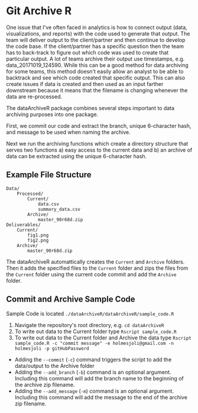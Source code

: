 # Git Archive R

One issue that I've often faced in analytics is how to connect output (data, visualizations, and reports) with the code used to generate that output. The team will deliver output to the client/partner and then continue to develop the code base. If the client/partner has a specific question then the team has to back-track to figure out which code was used to create that particular output. A lot of teams archive their output use timestamps, e.g. data_20171019_124590. While this can be a good method for data archiving for some teams, this method doesn't easily allow an analyst to be able to backtrack and see which code created that specific output. This can also create issues if data is created and then used as an input farther downstream because it means that the filename is changing whenever the data are re-processed.

The dataArchiveR package combines several steps important to data archiving purposes into one package.

First, we commit our code and extract the branch, unique 6-character hash, and message to be used when naming the archive.

Next we run the archiving functions which create a directory structure that serves two functions a) easy access to the current data and b) an archive of data can be extracted using the unique 6-character hash.

## Example File Structure
```
Data/
    Processed/
        Current/
            data.csv
            summary_data.csv
        Archive/
            master_90r68d.zip
Deliverables/
    Current/
        fig1.png
        fig2.png
    Archive/
        master_90r68d.zip
```

The dataArchiveR automattically creates the `Current` and `Archive` folders. Then it adds the specified files to the `Current` folder and zips the files from the `Current` folder using the current code commit and add the `Archive` folder. 

## Commit and Archive Sample Code

Sample Code is located `./dataArchiveR/dataArchiveR/sample_code.R`

1. Navigate the repository's root directory, e.g. `cd dataArchiveR`
2. To write out data to the Current folder type `Rscript sample_code.R`
3. To write out data to the Current folder and Archive the data type `Rscript sample_code.R -c "commit message" -e holmesjoli@gmail.com -n holmesjoli -p gitHubPassword`

* Adding the `--commit` (`-c`) command triggers the script to add the data/output to the Archive folder
* Adding the `--add_branch` (`-b`) command is an optional argument. Including this command will add the branch name to the beginning of the archive zip filename. 
* Adding the `--add_message` (`-m`) command is an optional argument. Including this command will add the message to the end of the archive zip filename. 